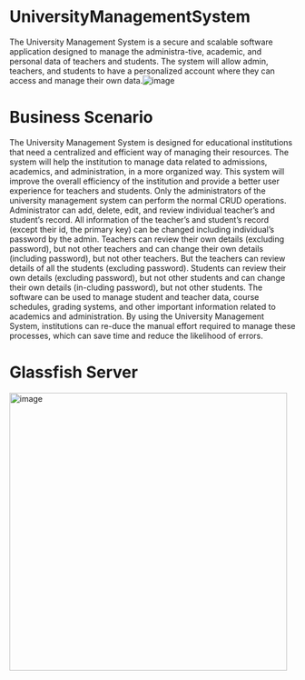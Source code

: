 # UniversityManagementSystem
The University Management System is a secure and scalable software application designed to manage the administra-tive, academic, and personal data of teachers and students. The system will allow admin, teachers, and students to have a personalized account where they can access and manage their own data.![image](https://github.com/RohanSoni-02/UniversityManagementSystem/assets/110955425/8fe8dcc6-5862-47cb-ac01-d333dbc13a60)

# Business Scenario
The University Management System is designed for educational institutions that need a centralized and efficient way of managing their resources. The system will help the institution to manage data related to admissions, academics, and administration, in a more organized way. This system will improve the overall efficiency of the institution and provide a better user experience for teachers and students.
Only the administrators of the university management system can perform the normal CRUD operations. Administrator can add, delete, edit, and review individual teacher’s and student’s record. All information of the teacher’s and student’s record (except their id, the primary key) can be changed including individual’s password by the admin. 
Teachers can review their own details (excluding password), but not other teachers and can change their own details (including password), but not other teachers. But the teachers can review details of all the students (excluding password).
Students can review their own details (excluding password), but not other students and can change their own details (in-cluding password), but not other students.
The software can be used to manage student and teacher data, course schedules, grading systems, and other important information related to academics and administration. By using the University Management System, institutions can re-duce the manual effort required to manage these processes, which can save time and reduce the likelihood of errors.

# Glassfish Server
<img width="489" alt="image" src="https://github.com/RohanSoni-02/UniversityManagementSystem/assets/110955425/e1790da8-c2d7-43f5-a420-248ac27debb8">
